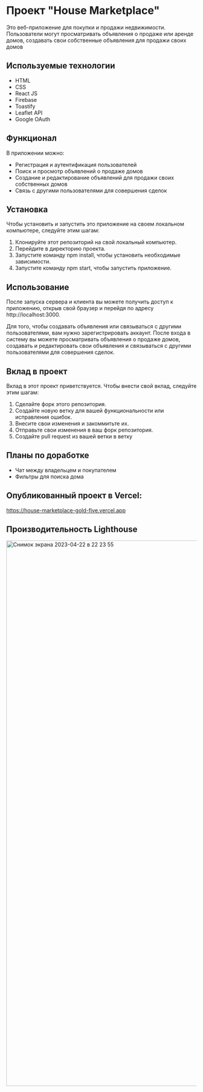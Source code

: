 # Проект "House Marketplace"

Это веб-приложение для покупки и продажи недвижимости. Пользователи могут просматривать объявления о продаже или аренде домов, создавать свои собственные объявления для продажи своих домов


## Используемые технологии

- HTML
- CSS
- React JS
- Firebase
- Toastify
- Leaflet API
- Google OAuth

## Функционал

В приложении можно:

- Регистрация и аутентификация пользователей
- Поиск и просмотр объявлений о продаже домов
- Создание и редактирование объявлений для продажи своих собственных домов
- Связь с другими пользователями для совершения сделок

## Установка
Чтобы установить и запустить это приложение на своем локальном компьютере, следуйте этим шагам:

1. Клонируйте этот репозиторий на свой локальный компьютер.
2. Перейдите в директорию проекта.
3. Запустите команду npm install, чтобы установить необходимые зависимости.
4. Запустите команду npm start, чтобы запустить приложение.


## Использование
После запуска сервера и клиента вы можете получить доступ к приложению, открыв свой браузер и перейдя по адресу http://localhost:3000.

Для того, чтобы создавать объявления или связываться с другими пользователями, вам нужно зарегистрировать аккаунт. После входа в систему вы можете просматривать объявления о продаже домов, создавать и редактировать свои объявления и связываться с другими пользователями для совершения сделок.

## Вклад в проект
Вклад в этот проект приветствуется. Чтобы внести свой вклад, следуйте этим шагам:

1. Сделайте форк этого репозитория.
2. Создайте новую ветку для вашей функциональности или исправления ошибок.
3. Внесите свои изменения и закоммитьте их.
4. Отправьте свои изменения в ваш форк репозитория.
5. Создайте pull request из вашей ветки в ветку


## Планы по доработке

- Чат между владельцем и покупателем
- Фильтры для поиска дома

## Опубликованный проект в Vercel:

https://house-marketplace-gold-five.vercel.app

## Производительность Lighthouse

<img width="1438" alt="Снимок экрана 2023-04-22 в 22 23 55" src="https://user-images.githubusercontent.com/63596175/233802857-3e329c2b-de11-4c8f-91a5-6189663072b7.png">

